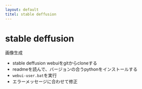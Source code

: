 ```yaml
---
layout: default
titel: stable deffusion
---
```


# stable deffusion
画像生成
- stable deffusion webuiをgitからcloneする
- readmeを読んで、バージョンの合うpythonをインストールする
- `webui-user.bat`を実行
- エラーメッセージに合わせて修正
